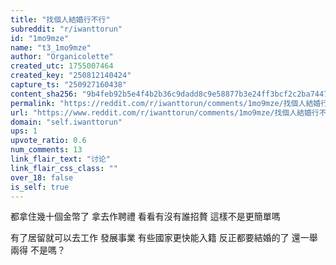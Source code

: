 ```yaml
---
title: "找個人結婚行不行"
subreddit: "r/iwanttorun"
id: "1mo9mze"
name: "t3_1mo9mze"
author: "Organicolette"
created_utc: 1755007464
created_key: "250812140424"
capture_ts: "250927160438"
content_sha256: "9b4feb92b5e4f4b2b36c9dadd8c9e58877b3e24ff3bcf2c2ba74475623561137"
permalink: "https://reddit.com/r/iwanttorun/comments/1mo9mze/找個人結婚行不行/"
url: "https://www.reddit.com/r/iwanttorun/comments/1mo9mze/找個人結婚行不行/"
domain: "self.iwanttorun"
ups: 1
upvote_ratio: 0.6
num_comments: 13
link_flair_text: "讨论"
link_flair_css_class: ""
over_18: false
is_self: true
---
```


都拿住幾十個金幣了 拿去作聘禮 看看有沒有誰招贅 這樣不是更簡單嗎

有了居留就可以去工作 發展事業 有些國家更快能入籍 反正都要結婚的了
還一舉兩得 不是嗎？
